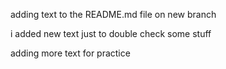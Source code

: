 adding text to the README.md file on new branch


i added new text just to double check some stuff

adding more text for practice
